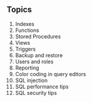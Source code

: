 ## Topics

1. Indexes
2. Functions
3. Stored Procedures
4. Views
5. Triggers
6. Backup and restore
7. Users and roles
8. Reporting
9. Color coding in query editors
10. SQL injection
11. SQL performance tips
12. SQL security tips
